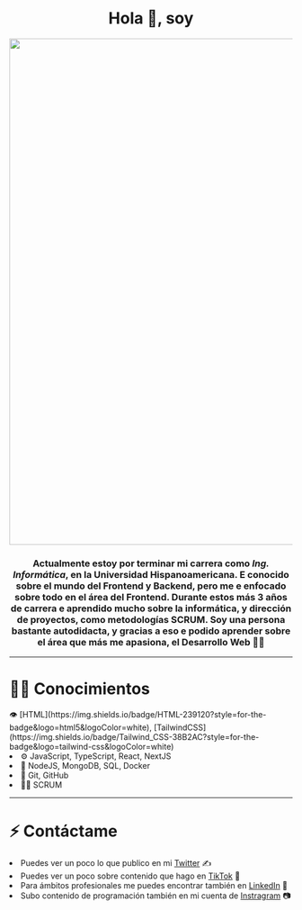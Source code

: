 
<div id='header' align='center'>
  <h1 align='center'>Hola 👋, soy</h1>
  <img src='https://res.cloudinary.com/dyuj1zglt/image/upload/v1675369455/dgdytbnah1tsm6jsa9yt.png' width='900px'/>
  <h3 align='center'>Actualmente estoy por terminar mi carrera como <em>Ing. Informática</em>, en la Universidad <b>Hispanoamericana</b>. E conocido sobre el mundo del Frontend y Backend, pero me e enfocado sobre todo en el área del Frontend. Durante estos más 3 años de carrera e aprendido mucho sobre la informática, y dirección de proyectos, como metodologías SCRUM. Soy una persona bastante autodidacta, y gracias a eso e podido aprender sobre el área que más me apasiona, el <b>Desarrollo Web</b> 👨‍💻</h3>
</div>

<hr />

  <h1>👨‍💻 Conocimientos</h1>
  👁️ [HTML](https://img.shields.io/badge/HTML-239120?style=for-the-badge&logo=html5&logoColor=white), [TailwindCSS](https://img.shields.io/badge/Tailwind_CSS-38B2AC?style=for-the-badge&logo=tailwind-css&logoColor=white)
  <li>⚙️ JavaScript, TypeScript, React, NextJS</li>
  <li>💽 NodeJS, MongoDB, SQL, Docker</il>
  <li>🔨 Git, GitHub</il>
  <li>🙋‍♂️ SCRUM</il>

<hr />

<div>
  <h1>⚡ Contáctame</h1>
  <li>Puedes ver un poco lo que publico en mi <a href="https://twitter.com/CodeArmando">Twitter</a> ✍</li>
  <li>Puedes ver un poco sobre contenido que hago en <a href="https://www.tiktok.com/@armandocode">TikTok</a> 🎥</li>
  <li>Para ámbitos profesionales me puedes encontrar también en <a href="https://www.linkedin.com/in/armando-murillo/">LinkedIn</a> 💼</li>
  <li>Subo contenido de programación también en mi cuenta de <a href="https://www.linkedin.com/in/armando-murillo/](https://www.instagram.com/armandocodecr/?hl=es">Instragram</a> 📷</li>
</div>
